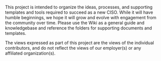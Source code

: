 This project is intended to organize the ideas, processes, and supporting templates and tools required to succeed as a new CISO. While it will have humble beginnings, we hope it will grow and evolve with engagement from the community over time.  Please use the Wiki as a general guide and knowledgebase and reference the folders for supporting documents and templates.  

The views expressed as part of this project are the views of the individual contributors, and do not reflect the views of our employer(s) or any affiliated organization(s).  
